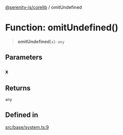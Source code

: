 [@serenity-is/corelib](../README.md) / omitUndefined

# Function: omitUndefined()

> **omitUndefined**(`x`): `any`

## Parameters

### x

## Returns

`any`

## Defined in

[src/base/system.ts:9](https://github.com/serenity-is/serenity/blob/master/packages/corelib/src/base/system.ts#L9)
